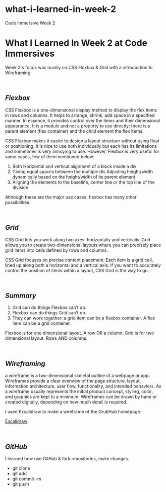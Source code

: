 # what-i-learned-in-week-2

Code Immersive Week 2

# What I Learned In Week 2 at Code Immersives

Week 2's focus was mainly on CSS _Flexbox_ & _Grid_ with a introduction to Wireframing.

&nbsp;

## _Flexbox_

CSS Flexbox is a one-dimensional display method to display the flex items in rows and columns. It helps to arrange, shrink, add space in a specified manner. In essence, it provides control over the items and their dimensional appearance. It is a module and not a property to use directly; there is a parent element (flex container) and the child element the flex items.

CSS Flexbox makes it easier to design a layout structure without using float or positioning. It is nice to use both individually but each has its limitations and sometimes is very annoying to use. However, Flexbox is very useful for some cases, few of them mentioned below:

1. Both Horizontal and vertical alignment of a block inside a div
2. Giving equal spaces between the multiple div
   Adjusting height/width dynamically based on the height/width of its parent element
3. Aligning the elements to the baseline, center line or the top line of the division

Although these are the major use cases, flexbox has many other possibilities.

&nbsp;

## _Grid_

CSS Grid lets you work along two axes: horizontally and vertically. Grid allows you to create two-dimensional layouts where you can precisely place grid items into cells defined by rows and columns.

CSS Grid focuses on precise content placement. Each item is a grid cell, lined up along both a horizontal and a vertical axis. If you want to accurately control the position of items within a layout, CSS Grid is the way to go.

&nbsp;

## _Summary_

1. Grid can do things Flexbox can’t do.
2. Flexbox can do things Grid can’t do.
3. They can work together: a grid item can be a flexbox container. A flex item can be a grid container.

Flexbox is for one dimensional layout. A row OR a column. Grid is for two dimensional layout. Rows AND columns.

&nbsp;

## _Wireframing_

a wireframe is a two-dimensional skeletal outline of a webpage or app. Wireframes provide a clear overview of the page structure, layout, information architecture, user flow, functionality, and intended behaviors. As a wireframe usually represents the initial product concept, styling, color, and graphics are kept to a minimum. Wireframes can be drawn by hand or created digitally, depending on how much detail is required.

I used Excalidraw to make a wireframe of the GrubHub homepage.

[Excalidraw](https://excalidraw.com/)

&nbsp;

## _GitHub_

I learned how use GitHub & fork repositories, make changes.

- git clone
- git add
- git commit -m
- git push
